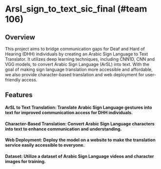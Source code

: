 # Arsl_sign_to_text_sic_final (#team 106)
## Overview
This project aims to bridge communication gaps for Deaf and Hard of Hearing (DHH) individuals by creating an Arabic Sign Language to Text Translator. It utilizes deep learning techniques, including CNN1D, CNN and VGG models, to convert Arabic Sign Language (ArSL) into text. With the goal of making sign language translation more accessible and affordable, we also provide character-based translation and web deployment for user-friendly access.

## Features
#### ArSL to Text Translation: Translate Arabic Sign Language gestures into text for improved communication access for DHH individuals.

#### Character-Based Translation: Convert Arabic Sign Language characters into text to enhance communication and understanding.

#### Web Deployment: Deploy the model on a website to make the translation service easily accessible to everyone.

#### Dataset: Utilize a  dataset of Arabic Sign Language videos and character images for training.
